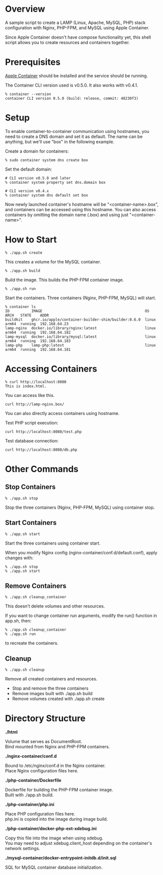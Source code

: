 # Overview

A sample script to create a LAMP (Linux, Apache, MySQL, PHP) stack configuration with Nginx, PHP-FPM, and MySQL using Apple Container.

Since Apple Container doesn't have compose functionality yet, this shell script allows you to create resources and containers together.

# Prerequisites

<a href="https://github.com/apple/container">Apple Container</a> should be installed and the service should be running.

The Container CLI version used is v0.5.0. It also works with v0.4.1.

```
% container --version
container CLI version 0.5.0 (build: release, commit: 48230f3)
```

# Setup

To enable container-to-container communication using hostnames, you need to create a DNS domain and set it as default. The name can be anything, but we'll use "box" in the following example.

Create a domain for containers:
```
% sudo container system dns create box
```

Set the default domain:
```
# CLI version v0.5.0 and later
% container system property set dns.domain box

# CLI version v0.4.x
% container system dns default set box
```

Now newly launched container's hostname will be "&lt;container-name&gt;.box", and containers can be accessed using this hostname. You can also access containers by omitting the domain name (.box) and using just "&lt;container-name&gt;".

# How to Start
```
% ./app.sh create
```
This creates a volume for the MySQL container.

```
% ./app.sh build
```

Build the image.
This builds the PHP-FPM container image.

```
% ./app.sh run
```

Start the containers.
Three containers (Nginx, PHP-FPM, MySQL) will start.

```
% container ls
ID          IMAGE                                               OS     ARCH   STATE    ADDR
buildkit    ghcr.io/apple/container-builder-shim/builder:0.6.0  linux  arm64  running  192.168.64.23
lamp-nginx  docker.io/library/nginx:latest                      linux  arm64  running  192.168.64.182
lamp-mysql  docker.io/library/mysql:latest                      linux  arm64  running  192.168.64.183
lamp-php    lamp-php:latest                                     linux  arm64  running  192.168.64.181
```

# Accessing Containers
```
% curl http://localhost:8080
This is index.html.
```
You can access like this.

```
curl http://lamp-nginx.box/
```
You can also directly access containers using hostname.

Test PHP script execution:
```
curl http://localhost:8080/test.php
```

Test database connection:
```
curl http://localhost:8080/db.php
```

# Other Commands

## Stop Containers
```
% ./app.sh stop
```
Stop the three containers (Nginx, PHP-FPM, MySQL) using container stop.

## Start Containers
```
% ./app.sh start
```

Start the three containers using container start.

When you modify Nginx config (nginx-container/conf.d/default.conf), apply changes with:
```
% ./app.sh stop
% ./app.sh start
```

## Remove Containers
```
% ./app.sh cleanup_container
```

This doesn't delete volumes and other resources.

If you want to change container run arguments, modify the run() function in app.sh, then:
```
% ./app.sh cleanup_container
% ./app.sh run
```
to recreate the containers.

## Cleanup

```
% ./app.sh cleanup
```

Remove all created containers and resources.

- Stop and remove the three containers
- Remove images built with ./app.sh build
- Remove volumes created with ./app.sh create

# Directory Structure

**./html**

Volume that serves as DocumentRoot.<br />
Bind mounted from Nginx and PHP-FPM containers.

**./nginx-container/conf.d**

Bound to /etc/nginx/conf.d in the Nginx container.<br />
Place Nginx configuration files here.

**./php-container/Dockerfile**

Dockerfile for building the PHP-FPM container image.<br />
Built with ./app.sh build.

**./php-container/php.ini**

Place PHP configuration files here.<br />
php.ini is copied into the image during image build.

**./php-container/docker-php-ext-xdebug.ini**

Copy this file into the image when using xdebug.<br />
You may need to adjust xdebug.client_host depending on the container's network settings.

**./mysql-container/docker-entrypoint-initdb.d/init.sql**

SQL for MySQL container database initialization.
